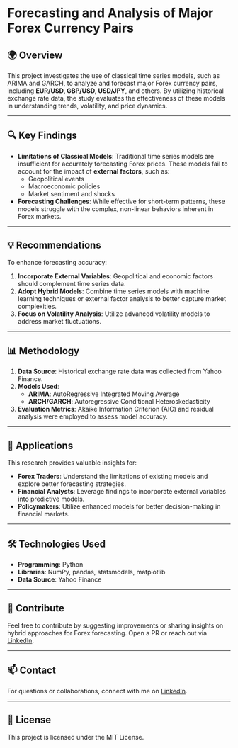 # Forecasting and Analysis of Major Forex Currency Pairs

## 🌍 Overview
This project investigates the use of classical time series models, such as ARIMA and GARCH, to analyze and forecast major Forex currency pairs, including **EUR/USD, GBP/USD, USD/JPY**, and others. By utilizing historical exchange rate data, the study evaluates the effectiveness of these models in understanding trends, volatility, and price dynamics.

---

## 🔍 Key Findings
- **Limitations of Classical Models**: Traditional time series models are insufficient for accurately forecasting Forex prices. These models fail to account for the impact of **external factors**, such as:
  - Geopolitical events
  - Macroeconomic policies
  - Market sentiment and shocks
- **Forecasting Challenges**: While effective for short-term patterns, these models struggle with the complex, non-linear behaviors inherent in Forex markets.

---

## 💡 Recommendations
To enhance forecasting accuracy:
1. **Incorporate External Variables**: Geopolitical and economic factors should complement time series data.
2. **Adopt Hybrid Models**: Combine time series models with machine learning techniques or external factor analysis to better capture market complexities.
3. **Focus on Volatility Analysis**: Utilize advanced volatility models to address market fluctuations.

---

## 📊 Methodology
1. **Data Source**: Historical exchange rate data was collected from Yahoo Finance.
2. **Models Used**:
   - **ARIMA**: AutoRegressive Integrated Moving Average
   - **ARCH/GARCH**: Autoregressive Conditional Heteroskedasticity
3. **Evaluation Metrics**: Akaike Information Criterion (AIC) and residual analysis were employed to assess model accuracy.

---

## 🚀 Applications
This research provides valuable insights for:
- **Forex Traders**: Understand the limitations of existing models and explore better forecasting strategies.
- **Financial Analysts**: Leverage findings to incorporate external variables into predictive models.
- **Policymakers**: Utilize enhanced models for better decision-making in financial markets.

---

## 🛠️ Technologies Used
- **Programming**: Python
- **Libraries**: NumPy, pandas, statsmodels, matplotlib
- **Data Source**: Yahoo Finance

---

## 🌟 Contribute
Feel free to contribute by suggesting improvements or sharing insights on hybrid approaches for Forex forecasting. Open a PR or reach out via [LinkedIn](https://www.linkedin.com).

---

## 📫 Contact
For questions or collaborations, connect with me on [LinkedIn](https://www.linkedin.com).

---

## 📜 License
This project is licensed under the MIT License.

